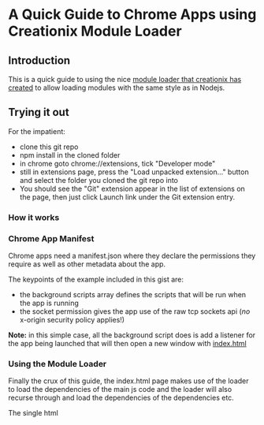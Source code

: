 # A Quick Guide to Chrome Apps using Creationix Module Loader

## Introduction

This is a quick guide to using the nice [module loader that creationix has created](https://github.com/creationix/chrome-app-module-loader) to allow loading modules with the same style as in Nodejs. 

## Trying it out

For the impatient:
* clone this git repo
* npm install in the cloned folder
* in chrome goto chrome://extensions, tick "Developer mode"
* still in extensions page, press the "Load unpacked extension..." button and select the folder you cloned the git repo into
* You should see the "Git" extension appear in the list of extensions on the page, then just click Launch link under the Git 
extension entry.

### How it works

### Chrome App Manifest

Chrome apps need a manifest.json where they declare the permissions they require as well as other metadata about the app.

The keypoints of the example included in this gist are:
* the background scripts array defines the scripts that will be run when the app is running
* the socket permission gives the app use of the raw tcp sockets api (*no* x-origin security policy applies!)

__Note:__ in this simple case, all the background script does is add a listener for the app being launched that will then open a new window with [index.html](index.html)


### Using the Module Loader

Finally the crux of this guide, the index.html page makes use of the loader to load the dependencies of the main js code and the loader will also recurse through and load the dependencies of the dependencies etc.

The single html <script> elem points to the location of the module loader js and uses the ```autorequire``` attribute to point to the
main (aka index.js) of the top-level code module you are using.
In this case its ls-demo.js which then has the normal requires you would use in Nodejs.

For this demo, I declared all the dependencies in package.json, __including the loader module itself__ and used npm to install them all in node_modules folder.







